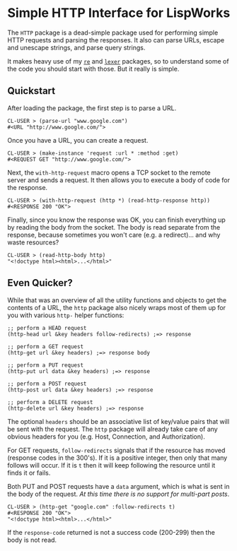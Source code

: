 # Simple HTTP Interface for LispWorks

The `HTTP` package is a dead-simple package used for performing simple HTTP requests and parsing the responses. It also can parse URLs, escape and unescape strings, and parse query strings.

It makes heavy use of my [`re`](http://github.com/massung/re) and [`lexer`](http://www.github.com/massung/lexer) packages, so to understand some of the code you should start with those. But it really is simple.

## Quickstart

After loading the package, the first step is to parse a URL.

	CL-USER > (parse-url "www.google.com")
	#<URL "http://www.google.com/">
	
Once you have a URL, you can create a request.

	CL-USER > (make-instance 'request :url * :method :get)
	#<REQUEST GET "http://www.google.com/">
	
Next, the `with-http-request` macro opens a TCP socket to the remote server and sends a request. It then allows you to execute a body of code for the response.

	CL-USER > (with-http-request (http *) (read-http-response http))
	#<RESPONSE 200 "OK">
	
Finally, since you know the response was OK, you can finish everything up by reading the body from the socket. The body is read separate from the response, because sometimes you won't care (e.g. a redirect)... and why waste resources?

	CL-USER > (read-http-body http)
	"<!doctype html><html>...</html>"

## Even Quicker?

While that was an overview of all the utility functions and objects to get the contents of a URL, the `http` package also nicely wraps most of them up for you with various `http-` helper functions:

	;; perform a HEAD request
	(http-head url &key headers follow-redirects) ;=> response

	;; perform a GET request
	(http-get url &key headers) ;=> response body
	
	;; perform a PUT request
	(http-put url data &key headers) ;=> response
	
	;; perform a POST request
	(http-post url data &key headers) ;=> response

	;; perform a DELETE request
	(http-delete url &key headers) ;=> response

The optional `headers` should be an associative list of key/value pairs that will be sent with the request. The `http` package will already take care of any obvious headers for you (e.g. Host, Connection, and Authorization).

For GET requests, `follow-redirects` signals that if the resource has moved (response codes in the 300's). If it is a positive integer, then only that many follows will occur. If it is `t` then it will keep following the resource until it finds it or fails.

Both PUT and POST requests have a `data` argument, which is what is sent in the body of the request. *At this time there is no support for multi-part posts*.

	CL-USER > (http-get "google.com" :follow-redirects t)
	#<RESPONSE 200 "OK">
	"<!doctype html><html>...</html>"

If the `response-code` returned is not a success code (200-299) then the body is not read.
